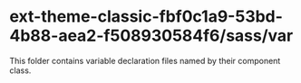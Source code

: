 # ext-theme-classic-fbf0c1a9-53bd-4b88-aea2-f508930584f6/sass/var

This folder contains variable declaration files named by their component class.
